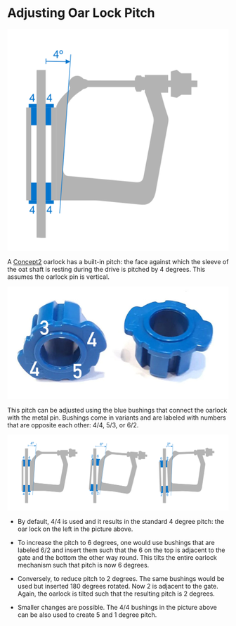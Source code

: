 
# Adjusting Oar Lock Pitch

![Oar Lock](oar-lock.png)

A [Concept2] oarlock has a built-in pitch: the face against which the
sleeve of the oat shaft is resting during the drive is pitched by 4
degrees. This assumes the oarlock pin is vertical.

![Concept2 Bushings](bushings.jpg)

This pitch can be adjusted using the blue bushings that connect the oarlock
with the metal pin. Bushings come in variants and are labeled
with numbers that are opposite each other: 4/4, 5/3, or 6/2.

![Oar Lock Pitch](./pitch-adjust.png)

* By default, 4/4 is used and it results in the standard 4 degree pitch:
  the oar lock on the left in the picture above.

* To increase the pitch to 6 degrees, one would use bushings that are
  labeled 6/2 and insert them such that the 6 on the top is adjacent to
  the gate and the bottom the other way round. This tilts the
  entire oarlock mechanism such that pitch is now 6 degrees.

* Conversely, to reduce pitch to 2 degrees. The same bushings would be
  used but inserted 180 degrees rotated. Now 2 is adjacent to the gate.
  Again, the oarlock is tilted such that the resulting pitch is 2
  degrees.

* Smaller changes are possible. The 4/4 bushings in the picture above can be
  also used to create 5 and 1 degree pitch.

[Concept2]: https://www.concept2.com/service/oars/pitch/adjusting-pitch-with-bushings

